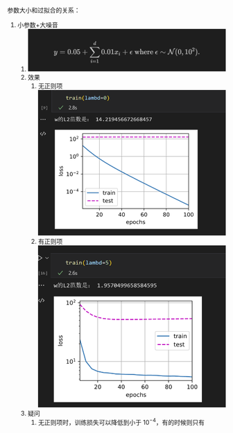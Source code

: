 参数大小和过拟合的关系：
1. 小参数+大噪音
	1. ![](附件/Pasted%20image%2020230424084001.png)
	2. 效果
		1. 无正则项![](附件/Pasted%20image%2020230424084341.png)
		2. 有正则项![](附件/Pasted%20image%2020230424084350.png)
	3. 疑问
		1. 无正则项时，训练损失可以降低到小于 $10^{-4}$，有的时候则只有